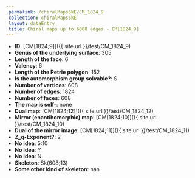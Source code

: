 ```yaml
--- 
 permalink: /chiralMaps6kE/CM_1824_9 
 collection: chiralMaps6kE
 layout: dataEntry
 title: Chiral maps up to 6000 edges - CM[1824;9]
---
```


- **ID**: [CM[1824;9]]({{ site.url }}/test/CM_1824_9)
- **Genus of the underlying surface**: 305
- **Length of the face**: 6
- **Valency**: 6
- **Length of the Petrie polygon**: 152
- **Is the automorphism group solvable?**: S
- **Number of vertices**: 608
- **Number of edges**: 1824
- **Number of faces**: 608
- **The map is self-**: none
- **Dual map**: [CM[1824;12]]({{ site.url }}/test/CM_1824_12)
- **Mirror (enantihomorphic) map**: [CM[1824;10]]({{ site.url }}/test/CM_1824_10)
- **Dual of the mirror image**: [CM[1824;11]]({{ site.url }}/test/CM_1824_11)
- **Z_q-Exponent?**: 2
- **No idea**:  5:10
- **No idea**: Y
- **No idea**: N
- **Skeleton**: Sk(608;13)
- **Some other kind of skeleton**: nan
